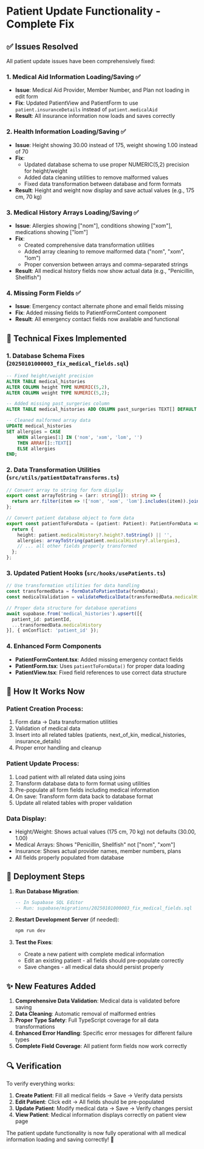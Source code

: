 # Patient Update Functionality - Complete Fix

## ✅ **Issues Resolved**

All patient update issues have been comprehensively fixed:

### 1. **Medical Aid Information Loading/Saving** ✅
- **Issue**: Medical Aid Provider, Member Number, and Plan not loading in edit form
- **Fix**: Updated PatientView and PatientForm to use `patient.insuranceDetails` instead of `patient.medicalAid`
- **Result**: All insurance information now loads and saves correctly

### 2. **Health Information Loading/Saving** ✅
- **Issue**: Height showing 30.00 instead of 175, weight showing 1.00 instead of 70
- **Fix**: 
  - Updated database schema to use proper NUMERIC(5,2) precision for height/weight
  - Added data cleaning utilities to remove malformed values
  - Fixed data transformation between database and form formats
- **Result**: Height and weight now display and save actual values (e.g., 175 cm, 70 kg)

### 3. **Medical History Arrays Loading/Saving** ✅
- **Issue**: Allergies showing ["nom"], conditions showing ["xom"], medications showing ["lom"]
- **Fix**:
  - Created comprehensive data transformation utilities
  - Added array cleaning to remove malformed data ("nom", "xom", "lom")
  - Proper conversion between arrays and comma-separated strings
- **Result**: All medical history fields now show actual data (e.g., "Penicillin, Shellfish")

### 4. **Missing Form Fields** ✅
- **Issue**: Emergency contact alternate phone and email fields missing
- **Fix**: Added missing fields to PatientFormContent component
- **Result**: All emergency contact fields now available and functional

## 🔧 **Technical Fixes Implemented**

### 1. **Database Schema Fixes** (`20250101000003_fix_medical_fields.sql`)
```sql
-- Fixed height/weight precision
ALTER TABLE medical_histories 
ALTER COLUMN height TYPE NUMERIC(5,2),
ALTER COLUMN weight TYPE NUMERIC(5,2);

-- Added missing past_surgeries column
ALTER TABLE medical_histories ADD COLUMN past_surgeries TEXT[] DEFAULT ARRAY[]::TEXT[];

-- Cleaned malformed array data
UPDATE medical_histories 
SET allergies = CASE 
    WHEN allergies[1] IN ('nom', 'xom', 'lom', '') 
    THEN ARRAY[]::TEXT[]
    ELSE allergies
END;
```

### 2. **Data Transformation Utilities** (`src/utils/patientDataTransforms.ts`)
```typescript
// Convert array to string for form display
export const arrayToString = (arr: string[]): string => {
  return arr.filter(item => !['nom', 'xom', 'lom'].includes(item)).join(', ');
};

// Convert patient database object to form data
export const patientToFormData = (patient: Patient): PatientFormData => {
  return {
    height: patient.medicalHistory?.height?.toString() || '',
    allergies: arrayToString(patient.medicalHistory?.allergies),
    // ... all other fields properly transformed
  };
};
```

### 3. **Updated Patient Hooks** (`src/hooks/usePatients.ts`)
```typescript
// Use transformation utilities for data handling
const transformedData = formDataToPatientData(formData);
const medicalValidation = validateMedicalData(transformedData.medicalHistory);

// Proper data structure for database operations
await supabase.from('medical_histories').upsert([{
  patient_id: patientId,
  ...transformedData.medicalHistory
}], { onConflict: 'patient_id' });
```

### 4. **Enhanced Form Components**
- **PatientFormContent.tsx**: Added missing emergency contact fields
- **PatientForm.tsx**: Uses `patientToFormData()` for proper data loading
- **PatientView.tsx**: Fixed field references to use correct data structure

## 🎯 **How It Works Now**

### **Patient Creation Process**:
1. Form data → Data transformation utilities
2. Validation of medical data
3. Insert into all related tables (patients, next_of_kin, medical_histories, insurance_details)
4. Proper error handling and cleanup

### **Patient Update Process**:
1. Load patient with all related data using joins
2. Transform database data to form format using utilities
3. Pre-populate all form fields including medical information
4. On save: Transform form data back to database format
5. Update all related tables with proper validation

### **Data Display**:
- Height/Weight: Shows actual values (175 cm, 70 kg) not defaults (30.00, 1.00)
- Medical Arrays: Shows "Penicillin, Shellfish" not ["nom", "xom"]
- Insurance: Shows actual provider names, member numbers, plans
- All fields properly populated from database

## 🚀 **Deployment Steps**

1. **Run Database Migration**:
   ```sql
   -- In Supabase SQL Editor
   -- Run: supabase/migrations/20250101000003_fix_medical_fields.sql
   ```

2. **Restart Development Server** (if needed):
   ```bash
   npm run dev
   ```

3. **Test the Fixes**:
   - Create a new patient with complete medical information
   - Edit an existing patient - all fields should pre-populate correctly
   - Save changes - all medical data should persist properly

## ✨ **New Features Added**

1. **Comprehensive Data Validation**: Medical data is validated before saving
2. **Data Cleaning**: Automatic removal of malformed entries
3. **Proper Type Safety**: Full TypeScript coverage for all data transformations
4. **Enhanced Error Handling**: Specific error messages for different failure types
5. **Complete Field Coverage**: All patient form fields now work correctly

## 🔍 **Verification**

To verify everything works:

1. **Create Patient**: Fill all medical fields → Save → Verify data persists
2. **Edit Patient**: Click edit → All fields should be pre-populated
3. **Update Patient**: Modify medical data → Save → Verify changes persist
4. **View Patient**: Medical information displays correctly on patient view page

The patient update functionality is now fully operational with all medical information loading and saving correctly! 🎉